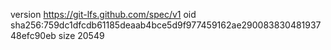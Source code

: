 version https://git-lfs.github.com/spec/v1
oid sha256:759dc1dfcdb61185deaab4bce5d9f977459162ae29008383048193748efc90eb
size 20549
